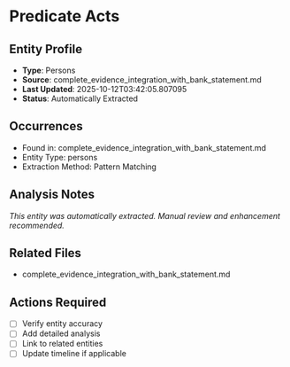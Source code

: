 # Predicate Acts

## Entity Profile
- **Type**: Persons
- **Source**: complete_evidence_integration_with_bank_statement.md
- **Last Updated**: 2025-10-12T03:42:05.807095
- **Status**: Automatically Extracted

## Occurrences
- Found in: complete_evidence_integration_with_bank_statement.md
- Entity Type: persons
- Extraction Method: Pattern Matching

## Analysis Notes
*This entity was automatically extracted. Manual review and enhancement recommended.*

## Related Files
- complete_evidence_integration_with_bank_statement.md

## Actions Required
- [ ] Verify entity accuracy
- [ ] Add detailed analysis
- [ ] Link to related entities
- [ ] Update timeline if applicable
